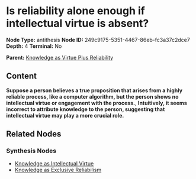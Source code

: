 # Is reliability alone enough if intellectual virtue is absent?

**Node Type:** antithesis
**Node ID:** 249c9175-5351-4467-86eb-fc3a37c2dce7
**Depth:** 4
**Terminal:** No

**Parent:** [Knowledge as Virtue Plus Reliability](knowledge-as-virtue-plus-reliability-synthesis-07b8a015-b01d-435e-9415-1cd372d9a6e5.md)

## Content

**Suppose a person believes a true proposition that arises from a highly reliable process, like a computer algorithm, but the person shows no intellectual virtue or engagement with the process.**, **Intuitively, it seems incorrect to attribute knowledge to the person, suggesting that intellectual virtue may play a more crucial role.**

## Related Nodes

### Synthesis Nodes

- [Knowledge as Intellectual Virtue](knowledge-as-intellectual-virtue-synthesis-5fecad7d-9196-4972-8791-50e5d7ba1ad5.md)
- [Knowledge as Exclusive Reliabilism](knowledge-as-exclusive-reliabilism-synthesis-95e66a36-3436-4c3e-9930-7772663e6e2d.md)
